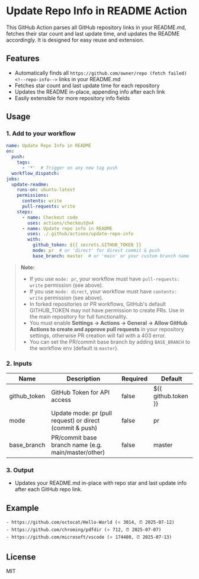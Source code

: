 # Update Repo Info in README Action

This GitHub Action parses all GitHub repository links in your README.md, fetches their star count and last update time, and updates the README accordingly. It is designed for easy reuse and extension.

## Features
- Automatically finds all `https://github.com/owner/repo (fetch failed) <!--repo-info-->` links in your README.md
- Fetches star count and last update time for each repository
- Updates the README in-place, appending info after each link
- Easily extensible for more repository info fields

## Usage

### 1. Add to your workflow

```yaml
name: Update Repo Info in README
on:
  push:
    tags:
      - '*'  # Trigger on any new tag push
  workflow_dispatch:
jobs:
  update-readme:
    runs-on: ubuntu-latest
    permissions:
      contents: write
      pull-requests: write
    steps:
      - name: Checkout code
        uses: actions/checkout@v4
      - name: Update repo info in README
        uses: ./.github/actions/update-repo-info
        with:
          github_token: ${{ secrets.GITHUB_TOKEN }}
          mode: pr  # or 'direct' for direct commit & push
          base_branch: master  # or 'main' or your custom branch name
```

> **Note:**
> - If you use `mode: pr`, your workflow must have `pull-requests: write` permission (see above).
> - If you use `mode: direct`, your workflow must have `contents: write` permission (see above).
> - In forked repositories or PR workflows, GitHub's default GITHUB_TOKEN may not have permission to create PRs. Use in the main repository for full functionality.
> - You must enable **Settings → Actions → General → Allow GitHub Actions to create and approve pull requests** in your repository settings, otherwise PR creation will fail with a 403 error.
> - You can set the PR/commit base branch by adding `BASE_BRANCH` to the workflow env (default is `master`).

### 2. Inputs

| Name          | Description                  | Required | Default                |
|---------------|-----------------------------|----------|------------------------|
| github_token  | GitHub Token for API access | false     | ${{ github.token }}    |
| mode          | Update mode: pr (pull request) or direct (commit & push) | false | pr |
| base_branch   | PR/commit base branch name (e.g. main/master/other)      | false | master |


### 3. Output

- Updates your README.md in-place with repo star and last update info after each GitHub repo link.

## Example

```
- https://github.com/octocat/Hello-World (⭐ 3014, ⏰ 2025-07-12)​‌‍
- https://github.com/chroming/pdfdir (⭐ 712, ⏰ 2025-07-07)​‌‍
- https://github.com/microsoft/vscode (⭐ 174480, ⏰ 2025-07-13)​‌‍
```

## License
MIT
